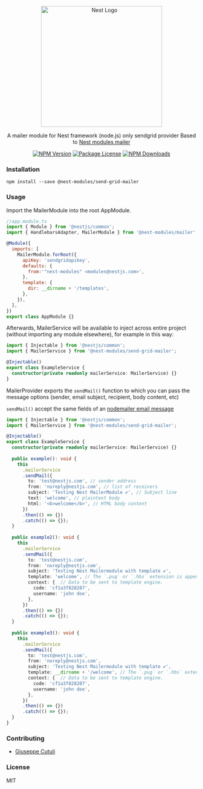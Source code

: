 <p align="center">
  <a href="http://nestjs.com/" target="blank">
    <img src="https://nestjs.com/img/logo_text.svg" width="320" alt="Nest Logo" />
  </a>
</p>

<p align="center">
  A mailer module for Nest framework (node.js) only sendgrid provider
  Based to <a href="https://github.com/nest-modules/mailer">Nest modules mailer</a>
</p>

<p align="center">
  <a href="https://www.npmjs.com/~nest-modules"><img src="https://img.shields.io/npm/v/@nest-modules/mailer.svg" alt="NPM Version" /></a>
  <a href="https://www.npmjs.com/~nest-modules"><img src="https://img.shields.io/npm/l/@nest-modules/mailer.svg" alt="Package License" /></a>
  <a href="https://www.npmjs.com/~nest-modules"><img src="https://img.shields.io/npm/dm/@nest-modules/mailer.svg" alt="NPM Downloads" /></a>
</p>

### Installation

```
npm install --save @nest-modules/send-grid-mailer
```

### Usage

Import the MailerModule into the root AppModule.

```javascript
//app.module.ts
import { Module } from '@nestjs/common';
import { HandlebarsAdapter, MailerModule } from '@nest-modules/mailer';

@Module({
  imports: [
    MailerModule.forRoot({
      apiKey: 'sendgridapikey',
      defaults: {
        from:'"nest-modules" <modules@nestjs.com>',
      },
      template: {
        dir: __dirname + '/templates',
      },
    }),
  ],
})
export class AppModule {}
```

Afterwards, MailerService will be available to inject across entire project (without importing any module elsewhere), for example in this way:

```typescript
import { Injectable } from '@nestjs/common';
import { MailerService } from '@nest-modules/send-grid-mailer';

@Injectable()
export class ExampleService {
  constructor(private readonly mailerService: MailerService) {}
}
```

MailerProvider exports the `sendMail()` function to which you can pass the message options (sender, email subject, recipient, body content, etc)

`sendMail()` accept the same fields of an [nodemailer email message](https://nodemailer.com/message/)

```typescript
import { Injectable } from '@nestjs/common';
import { MailerService } from '@nest-modules/send-grid-mailer';

@Injectable()
export class ExampleService {
  constructor(private readonly mailerService: MailerService) {}
  
  public example(): void {
    this
      .mailerService
      .sendMail({
        to: 'test@nestjs.com', // sender address
        from: 'noreply@nestjs.com', // list of receivers
        subject: 'Testing Nest MailerModule ✔', // Subject line
        text: 'welcome', // plaintext body
        html: '<b>welcome</b>', // HTML body content
      })
      .then(() => {})
      .catch(() => {});
  }
  
  public example2(): void {
    this
      .mailerService
      .sendMail({
        to: 'test@nestjs.com',
        from: 'noreply@nestjs.com',
        subject: 'Testing Nest Mailermodule with template ✔',
        template: 'welcome', // The `.pug` or `.hbs` extension is appended automatically.
        context: {  // Data to be sent to template engine.
          code: 'cf1a3f828287',
          username: 'john doe',
        },
      })
      .then(() => {})
      .catch(() => {});
  }
  
  public example3(): void {
    this
      .mailerService
      .sendMail({
        to: 'test@nestjs.com',
        from: 'noreply@nestjs.com',
        subject: 'Testing Nest Mailermodule with template ✔',
        template: __dirname + '/welcome', // The `.pug` or `.hbs` extension is appended automatically.
        context: {  // Data to be sent to template engine.
          code: 'cf1a3f828287',
          username: 'john doe',
        },
      })
      .then(() => {})
      .catch(() => {});
  }
}
```

### Contributing

* [Giuseppe Cutuli](https://github.com/cutuligiuseppe)

### License

MIT
